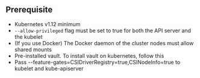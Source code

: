 

## Prerequisite

- Kubernetes v1.12 minimum
- `--allow-privileged` flag must be set to true for both the API server and the kubelet
- (If you use Docker) The Docker daemon of the cluster nodes must allow shared mounts
- Pre-installed vault. To install vault on kubernetes, follow this
- Pass --feature-gates=CSIDriverRegistry=true,CSINodeInfo=true to kubelet and kube-apiserver